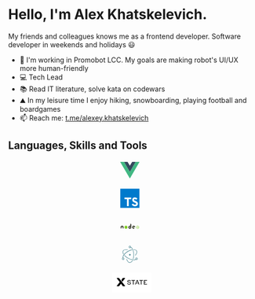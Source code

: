# Hello, I'm Alex Khatskelevich.

My friends and colleagues knows me as a frontend developer. Software developer in weekends and holidays 😃

- 🤖 I'm working in Promobot LCC. My goals are making robot's UI/UX more human-friendly
- 💻 Tech Lead
- 📚 Read IT literature, solve kata on codewars
- ⛰ In my leisure time I enjoy hiking, snowboarding, playing football and boardgames
- 📫 Reach me: [t.me/alexey.khatskelevich]()

## Languages, Skills and Tools

<div align="center">

[//]: # (Vue)
<svg height="40" width="40" viewBox="0 0 128 128">
    <path d="M0 8.934l49.854.158 14.167 24.47 14.432-24.47L128 8.935l-63.834 110.14zm126.98.637l-24.36.02-38.476 66.053L25.691 9.592.942 9.572l63.211 107.89zm-25.149-.008l-22.745.168-15.053 24.647L49.216 9.73l-22.794-.168 37.731 64.476zm-75.834-.17l23.002.009m-23.002-.01l23.002.01" fill="none"></path><path d="M25.997 9.393l23.002.009L64.035 34.36 79.018 9.404 102 9.398 64.15 75.053z" fill="#35495e"></path><path d="M.91 9.569l25.067-.172 38.15 65.659L101.98 9.401l25.11.026-62.966 108.06z" fill="#41b883"></path>
</svg> &nbsp;

[//]: # (TypeScript)
<svg height="40" width="40" viewBox="0 0 128 128">
    <path fill="#fff" d="M22.67 47h99.67v73.67H22.67z"></path><path data-name="original" fill="#007acc" d="M1.5 63.91v62.5h125v-125H1.5zm100.73-5a15.56 15.56 0 017.82 4.5 20.58 20.58 0 013 4c0 .16-5.4 3.81-8.69 5.85-.12.08-.6-.44-1.13-1.23a7.09 7.09 0 00-5.87-3.53c-3.79-.26-6.23 1.73-6.21 5a4.58 4.58 0 00.54 2.34c.83 1.73 2.38 2.76 7.24 4.86 8.95 3.85 12.78 6.39 15.16 10 2.66 4 3.25 10.46 1.45 15.24-2 5.2-6.9 8.73-13.83 9.9a38.32 38.32 0 01-9.52-.1 23 23 0 01-12.72-6.63c-1.15-1.27-3.39-4.58-3.25-4.82a9.34 9.34 0 011.15-.73L82 101l3.59-2.08.75 1.11a16.78 16.78 0 004.74 4.54c4 2.1 9.46 1.81 12.16-.62a5.43 5.43 0 00.69-6.92c-1-1.39-3-2.56-8.59-5-6.45-2.78-9.23-4.5-11.77-7.24a16.48 16.48 0 01-3.43-6.25 25 25 0 01-.22-8c1.33-6.23 6-10.58 12.82-11.87a31.66 31.66 0 019.49.26zm-29.34 5.24v5.12H56.66v46.23H45.15V69.26H28.88v-5a49.19 49.19 0 01.12-5.17C29.08 59 39 59 51 59h21.83z"></path>
</svg> &nbsp;

[//]: # (NodeJS)
<svg height="40" width="40" viewBox="0 0 128 128">
    <path fill="#83CD29" d="M114.325 80.749c-.29 0-.578-.076-.832-.224l-2.65-1.568c-.396-.221-.203-.3-.072-.345.528-.184.635-.227 1.198-.545.059-.033.136-.021.197.015l2.035 1.209a.261.261 0 00.246 0l7.937-4.581a.248.248 0 00.122-.215v-9.16a.256.256 0 00-.123-.219l-7.934-4.577a.254.254 0 00-.245 0l-7.933 4.578a.259.259 0 00-.125.218v9.16c0 .088.049.171.125.212l2.174 1.257c1.18.589 1.903-.105 1.903-.803v-9.045c0-.127.103-.228.23-.228h1.007c.125 0 .229.101.229.228v9.045c0 1.574-.857 2.477-2.35 2.477-.459 0-.82 0-1.828-.496l-2.081-1.198a1.676 1.676 0 01-.832-1.448v-9.16c0-.595.317-1.15.832-1.446l7.937-4.587a1.743 1.743 0 011.667 0l7.937 4.587c.514.297.833.852.833 1.446v9.16a1.68 1.68 0 01-.833 1.448l-7.937 4.582a1.651 1.651 0 01-.834.223m2.453-6.311c-3.475 0-4.202-1.595-4.202-2.932a.23.23 0 01.23-.229h1.026a.23.23 0 01.228.194c.154 1.045.617 1.572 2.718 1.572 1.671 0 2.383-.378 2.383-1.266 0-.512-.202-.891-2.8-1.146-2.172-.215-3.515-.694-3.515-2.433 0-1.601 1.35-2.557 3.612-2.557 2.543 0 3.801.883 3.96 2.777a.235.235 0 01-.06.176.236.236 0 01-.168.073h-1.031a.228.228 0 01-.223-.179c-.248-1.1-.848-1.451-2.479-1.451-1.825 0-2.037.637-2.037 1.112 0 .577.25.745 2.715 1.071 2.439.323 3.598.779 3.598 2.494.001 1.733-1.441 2.724-3.955 2.724"></path><path fill="#404137" d="M97.982 68.43c.313-.183.506-.517.506-.88v-2.354c0-.362-.192-.696-.506-.879l-8.364-4.856a1.017 1.017 0 00-1.019-.002l-8.416 4.859a1.018 1.018 0 00-.508.88v9.716c0 .365.196.703.514.884l8.363 4.765c.308.177.686.178.997.006l5.058-2.812a.508.508 0 00.006-.885l-8.468-4.86a.507.507 0 01-.256-.44v-3.046c0-.182.097-.349.254-.439l2.637-1.52a.505.505 0 01.507 0l2.637 1.52a.507.507 0 01.255.439v2.396a.507.507 0 00.764.44l5.039-2.932"></path><path fill="#83CD29" d="M88.984 67.974a.2.2 0 01.195 0l1.615.933c.06.035.097.1.097.169v1.865c0 .07-.037.134-.097.169l-1.615.932a.194.194 0 01-.195 0l-1.614-.932a.194.194 0 01-.098-.169v-1.865c0-.069.037-.134.098-.169l1.614-.933"></path><path fill="#404137" d="M67.083 71.854c0 .09-.048.174-.127.22l-2.89 1.666a.251.251 0 01-.254 0l-2.89-1.666a.255.255 0 01-.127-.22v-3.338c0-.09.049-.175.127-.221l2.89-1.668a.248.248 0 01.255 0l2.891 1.668a.258.258 0 01.126.221v3.338zm.781-24.716a.511.511 0 00-.756.444v12.915a.359.359 0 01-.177.308.359.359 0 01-.356 0l-2.108-1.215a1.017 1.017 0 00-1.015 0l-8.418 4.858a1.018 1.018 0 00-.509.881v9.719c0 .363.194.698.508.881l8.418 4.861c.314.182.702.182 1.017 0l8.42-4.861a1.02 1.02 0 00.508-.881V50.821c0-.368-.2-.708-.521-.888l-5.011-2.795"></path><path fill="#83CD29" d="M38.238 59.407a1.014 1.014 0 011.016 0l8.418 4.857c.314.182.508.518.508.881v9.722c0 .363-.194.699-.508.881l-8.417 4.861a1.02 1.02 0 01-1.017 0l-8.415-4.861a1.02 1.02 0 01-.508-.881v-9.723c0-.362.194-.698.508-.88l8.415-4.857"></path><path fill="#404137" d="M22.93 65.064c0-.366-.192-.702-.508-.883l-8.415-4.843a.99.99 0 00-.464-.133h-.087a.993.993 0 00-.464.133l-8.416 4.843a1.02 1.02 0 00-.509.883l.018 13.04c0 .182.095.351.254.439a.487.487 0 00.505 0l5-2.864c.316-.188.509-.519.509-.882v-6.092c0-.364.192-.699.507-.881l2.13-1.226a.994.994 0 01.508-.137c.174 0 .352.044.507.137l2.128 1.226c.315.182.509.517.509.881v6.092c0 .363.195.696.509.882l5 2.864a.508.508 0 00.76-.439l.019-13.04"></path>
</svg> &nbsp;

[//]: # (Electron)
 <picture>
    <svg viewBox="0 0 128 128" height="40" width="40">
        <g fill="#47848f"><path d="M49.07 32.66c-14.37-2.62-25.72.12-30.25 8-3.38 5.85-2.41 13.61 2.34 21.9a1.47 1.47 0 002.56-1.47c-4.28-7.47-5.12-14.17-2.35-19 3.76-6.51 13.89-9 27.17-6.54a1.47 1.47 0 10.53-2.9zM28.63 72.61a92.2 92.2 0 0022 17.34c20.84 12 43 15.25 54 7.79a1.47 1.47 0 00-1.66-2.43C93.11 102 72 98.92 52.07 87.39a89.27 89.27 0 01-21.26-16.77 1.47 1.47 0 00-2.18 2z"></path><path d="M101.06 70.81c9.41-11.11 12.69-22.29 8.17-30.11-3.32-5.76-10.35-8.8-19.69-8.92a1.47 1.47 0 000 2.95c8.4.11 14.45 2.73 17.18 7.45 3.75 6.5.82 16.47-7.87 26.74a1.47 1.47 0 102.25 1.9zM76.89 33.15a92 92 0 00-26.25 10.4C29.13 56 15.09 74.29 17 87.57a1.47 1.47 0 003-.43C18.23 75.35 31.53 58 52.11 46.11A89.07 89.07 0 0177.51 36a1.47 1.47 0 10-.62-2.88z"></path><path d="M42 96.78C47 110.51 55 119 64.05 119c6.6 0 12.7-4.5 17.46-12.42A1.47 1.47 0 1079 105c-4.28 7.12-9.53 11-14.94 11-7.52 0-14.69-7.54-19.24-20.24a1.47 1.47 0 00-2.77 1zm45-2.69a92.5 92.5 0 003.91-27.3c0-24.41-8.54-45.44-20.71-50.85a1.47 1.47 0 00-1.2 2.7c10.85 4.82 19 24.78 19 48.15a89.57 89.57 0 01-3.78 26.42 1.47 1.47 0 002.81.88zM114.71 92.65a7.05 7.05 0 10-7.05 7.05 7.05 7.05 0 007.05-7.05zm-2.95 0a4.1 4.1 0 11-4.1-4.1 4.1 4.1 0 014.1 4.1zM20.34 99.7a7.05 7.05 0 10-7.05-7.05 7.05 7.05 0 007.05 7.05zm0-2.95a4.1 4.1 0 114.1-4.1 4.1 4.1 0 01-4.1 4.1z"></path><path d="M64.05 23.13A7.05 7.05 0 1057 16.08a7.05 7.05 0 007.05 7.05zm0-2.95a4.1 4.1 0 114.1-4.1 4.1 4.1 0 01-4.1 4.1zM65.13 71.77A5.1 5.1 0 1169 65.71a5.1 5.1 0 01-3.87 6.06z"></path></g>
    </svg>
 </picture>&nbsp;

[//]: # (Xstate)
 <picture>
    <source media="(prefers-color-scheme: dark)" srcset="https://raw.githubusercontent.com/statelyai/public-assets/main/logos/xstate-logo-white-nobg.svg">
    <img height="40" alt="XState logotype" src="https://raw.githubusercontent.com/statelyai/public-assets/main/logos/xstate-logo-black-nobg.svg">
 </picture>
</div>

[//]: # (TODO Icons for SCSS, HTML5 and more, and more)
